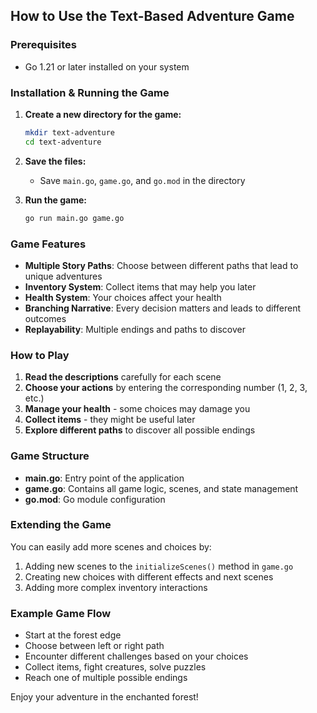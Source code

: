 ## How to Use the Text-Based Adventure Game

### Prerequisites
- Go 1.21 or later installed on your system

### Installation & Running the Game

1. **Create a new directory for the game:**
   ```bash
   mkdir text-adventure
   cd text-adventure
   ```

2. **Save the files:**
   - Save `main.go`, `game.go`, and `go.mod` in the directory

3. **Run the game:**
   ```bash
   go run main.go game.go
   ```

### Game Features

- **Multiple Story Paths**: Choose between different paths that lead to unique adventures
- **Inventory System**: Collect items that may help you later
- **Health System**: Your choices affect your health
- **Branching Narrative**: Every decision matters and leads to different outcomes
- **Replayability**: Multiple endings and paths to discover

### How to Play

1. **Read the descriptions** carefully for each scene
2. **Choose your actions** by entering the corresponding number (1, 2, 3, etc.)
3. **Manage your health** - some choices may damage you
4. **Collect items** - they might be useful later
5. **Explore different paths** to discover all possible endings

### Game Structure

- **main.go**: Entry point of the application
- **game.go**: Contains all game logic, scenes, and state management
- **go.mod**: Go module configuration

### Extending the Game

You can easily add more scenes and choices by:
1. Adding new scenes to the `initializeScenes()` method in `game.go`
2. Creating new choices with different effects and next scenes
3. Adding more complex inventory interactions

### Example Game Flow
- Start at the forest edge
- Choose between left or right path
- Encounter different challenges based on your choices
- Collect items, fight creatures, solve puzzles
- Reach one of multiple possible endings

Enjoy your adventure in the enchanted forest!